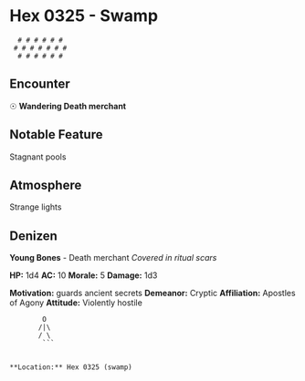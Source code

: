 # Hex 0325 - Swamp
```
  # # # # # #
 # # # # # # #
  # # # # # #
```

## Encounter

☉ **Wandering Death merchant**

## Notable Feature

Stagnant pools

## Atmosphere

Strange lights

## Denizen

**Young Bones** - Death merchant
*Covered in ritual scars*

**HP:** 1d4 **AC:** 10 **Morale:** 5
**Damage:** 1d3

**Motivation:** guards ancient secrets
**Demeanor:** Cryptic
**Affiliation:** Apostles of Agony
**Attitude:** Violently hostile

```
        O
       /|\
       / \
        ```


**Location:** Hex 0325 (swamp)
